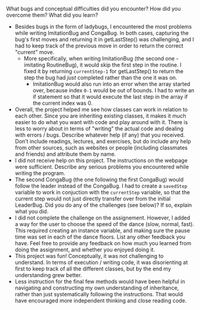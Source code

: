 What bugs and conceptual difficulties did you encounter? How did you overcome them? What did you learn?
- Besides bugs in the form of ladybugs, I encountered the most problems while writing ImitationBug and CongaBug. In both cases, capturing the bug's first moves and returning it in getLastStep() was challenging, and I had to keep track of the previous move in order to return the correct "current" move. 
  - More specifically, when writing ImitationBug (the second one - imitating RoutineBug), it would skip the first step in the routine. I fixed it by returning `currentStep-1` for getLastStep() to return the step the bug had _just_ completed rather than the one it was on. 
    - ImitationBug would also run into an error when the array started over, because index `0-1` would be out of bounds. I had to write an if statement so that it would execute the last step in the array if the current index was 0. 
- Overall, the project helped me see how classes can work in relation to each other. Since you are inheriting existing classes, it makes it much easier to do what you want with code and play around with it. There is less to worry about in terms of "writing" the actual code and dealing with errors / bugs. 
Describe whatever help (if any) that you received. Don’t include readings, lectures, and exercises, but do include any help from other sources, such as websites or people (including classmates and friends) and attribute them by name.
- I did not receive help on this project. The instructions on the webpage were sufficient. 
Describe any serious problems you encountered while writing the program.
- The second CongaBug (the one following the first CongaBug) would follow the leader instead of the CongaBug. I had to create a `savedStep` variable to work in conjuction with the `currentStep` variable, so that the current step would not just directly transfer over from the initial LeaderBug. 
Did you do any of the challenges (see below)? If so, explain what you did.
- I did not complete the challenge on the assignement. However, I added a way for the user to choose the speed of the dance (slow, normal, fast). This required creating an instance variable, and making sure the pause time was set in each of the dance floors. 
List any other feedback you have. Feel free to provide any feedback on how much you learned from doing the assignment, and whether you enjoyed doing it.
- This project was fun! Conceptually, it was not challenging to understand. In terms of execution / writing code, it was disorienting at first to keep track of all the different classes, but by the end my understanding grew better. 
- Less instruction for the final few methods would have been helpful in navigating and constructing my own understanding of inheritance, rather than just systematically following the instructions. That would have encouraged more independent thinking and close reading code.
